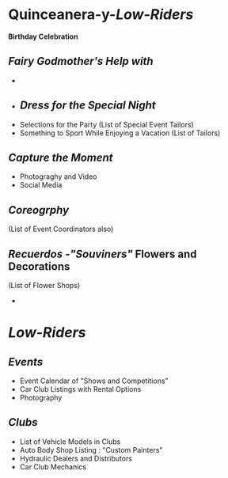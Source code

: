 # Quinceanera-y-_Low-Riders_

**Birthday Celebration**

## _Fairy Godmother's Help with_
- 
- ## _Dress for the Special Night_
- Selections for the Party (List of Special Event Tailors)
- Something to Sport While Enjoying a Vacation (List of Tailors) 

## **_Capture the Moment_** 
- Photograghy and Video
- Social Media 

## **_Coreogrphy_**
(List of Event Coordinators also)

## **_Recuerdos -"Souviners"_** Flowers and Decorations 
  (List of Flower Shops)  

- 
# _Low-Riders_
 
 ## _Events_
 - Event Calendar of "Shows and Competitions"
 - Car Club Listings with Rental Options
 - Photography
 
 ## _Clubs_
 - List of Vehicle Models in Clubs
 - Auto Body Shop Listing : "Custom Painters"
 - Hydraulic Dealers and Distributors
 - Car Club Mechanics
